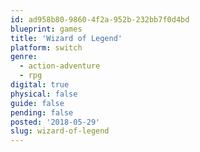 ```yaml
---
id: ad958b80-9860-4f2a-952b-232bb7f0d4bd
blueprint: games
title: 'Wizard of Legend'
platform: switch
genre:
  - action-adventure
  - rpg
digital: true
physical: false
guide: false
pending: false
posted: '2018-05-29'
slug: wizard-of-legend
---
```

